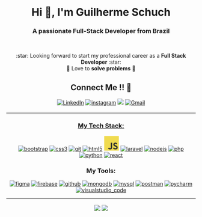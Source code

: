 <head><link rel="stylesheet" href="https://cdn.jsdelivr.net/gh/devicons/devicon@v2.15.1/devicon.min.css"></head>

<h1 align="center">Hi 👋, I'm Guilherme Schuch</h1>
<h3 align="center">A passionate Full-Stack Developer from Brazil</h3> <br>

<p align="center">
:star:  Looking forward to start my professional career as a <b>Full Stack Developer</b> :star: <br>
🚀 Love to <b>solve problems</b> 🚀<br>
</p>

<h2 align="center">Connect Me !! 🤝</h2> 

<p align="center">
<a href="https://www.linkedin.com/in/guilhermeschuch2005/" target="_blank"><img alt="LinkedIn" src="https://img.shields.io/badge/linkedin%20-%230077B5.svg?&style=for-the-badge&logo=linkedin&logoColor=white"></a>
<a href="https://www.instagram.com/guigui.schuch/" target="_blank"><img src=https://img.shields.io/badge/Instagram-E4405F?style=for-the-badge&logo=instagram&logoColor=white alt=instagram style="margin-bottom: 5px;" /></a>
<a href="https://www.facebook.com/guilherme.schuch.18/"><img src="https://img.shields.io/badge/facebook-2962FF?style=for-the-badge&logo=facebook&logoColor=white"></a>
<a href="mailto:guiguischuch@gmail.com"><img alt="Gmail" src="https://img.shields.io/badge/Gmail-D14836?style=for-the-badge&logo=gmail&logoColor=white" />
</p> 

----

<h3 align="center">My Tech Stack:</h3>

<p align="center">
<a href="https://getbootstrap.com" target="_blank"><img src="https://cdn.jsdelivr.net/gh/devicons/devicon/icons/bootstrap/bootstrap-original-wordmark.svg" alt="bootstrap" width="40" height="40"/></a>
<a href="https://developer.mozilla.org/en-US/docs/Web/CSS" target="_blank"><img src="https://cdn.jsdelivr.net/gh/devicons/devicon/icons/css3/css3-original.svg" alt="css3" width="40" height="40"/></a>
<a href="https://git-scm.com/" target="_blank"> <img src="https://www.vectorlogo.zone/logos/git-scm/git-scm-icon.svg" alt="git" width="40" height="40"/></a>
<a href="https://www.w3.org/html/" target="_blank"> <img src="https://cdn.jsdelivr.net/gh/devicons/devicon/icons/html5/html5-original.svg" alt="html5" width="40" height="40"/></a>
<a href="https://developer.mozilla.org/en-US/docs/Web/JavaScript" target="_blank"> <img src="https://raw.githubusercontent.com/devicons/devicon/master/icons/javascript/javascript-original.svg" alt="javascript" width="40" height="40"/></a>
<a href="https://laravel.com/" target="_blank"> <img src="https://cdn.jsdelivr.net/gh/devicons/devicon@latest/icons/laravel/laravel-original.svg" alt="laravel" width="40" height="40"/></a>
<a href="https://nodejs.org/en/" target="_blank"> <img src="https://cdn.jsdelivr.net/gh/devicons/devicon/icons/nodejs/nodejs-original.svg" alt="nodejs" width="40" height="40"/></a>
<a href="https://www.php.net/" target="_blank"> <img src="https://www.vectorlogo.zone/logos/php/php-ar21.svg" alt="php" width="50" height="45"/></a>
<a href="https://www.python.org" target="_blank"> <img src="https://cdn.jsdelivr.net/gh/devicons/devicon/icons/python/python-plain.svg" alt="python" width="40" height="40"/></a>
<a href="https://reactjs.org/" target="_blank"> <img src="https://cdn.jsdelivr.net/gh/devicons/devicon/icons/react/react-original.svg" alt="react" width="40" height="40"/></a>

</p>

<h3 align="center">My Tools:</h3>

<p align="center">
<a href="https://www.figma.com/" target="_blank"> <img src="https://www.vectorlogo.zone/logos/figma/figma-icon.svg" alt="figma" width="40" height="40"/></a>
<a href="https://firebase.google.com/" target="_blank"> <img src="https://www.vectorlogo.zone/logos/firebase/firebase-icon.svg" alt="firebase" width="40" height="40"/></a>
<a href="https://github.com/" target="_blank"> <img src="https://www.vectorlogo.zone/logos/github/github-tile.svg" alt="github" width="40" height="40"/></a>
<a href="https://www.mongodb.com" target="_blank"> <img src="https://cdn.jsdelivr.net/gh/devicons/devicon/icons/mongodb/mongodb-original.svg" alt="mongodb" width="40" height="40"/></a>
<a href="https://www.mysql.com" target="_blank"> <img src="https://cdn.jsdelivr.net/gh/devicons/devicon/icons/mysql/mysql-original.svg" alt="mysql" width="40" height="40"/></a>
<a href="https://postman.com" target="_blank"> <img src="https://www.vectorlogo.zone/logos/getpostman/getpostman-icon.svg" alt="postman" width="40" height="40"/></a>
<a href="https://www.jetbrains.com/pycharm/" target="_blank"> <img src="https://cdn.jsdelivr.net/gh/devicons/devicon/icons/pycharm/pycharm-original.svg" alt="pycharm" width="40" height="40"/></a>
<a href="https://code.visualstudio.com/" target="_blank"> <img src="https://www.vectorlogo.zone/logos/visualstudio_code/visualstudio_code-icon.svg" alt="visualstudio_code" width="40" height="40"/></a>
</p>

----

<p align= "center">
<img align="center" src="https://github-readme-stats.vercel.app/api/top-langs?username=GuilhermeSchuch&show_icons=true&layout=compact&theme=radical"  width="40%"/>
<img src="https://github-readme-stats-mu-dusky.vercel.app/api?username=GuilhermeSchuch&show_icons=true&theme=radical&count_private=true&include_all_commits=true"&custom_title="My Stats" align = "center" width="48%"/>
</p>

